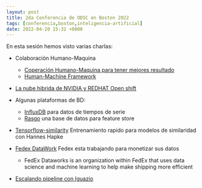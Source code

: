 ```yaml
---
layout: post
title: 2da Conferencia de ODSC en Boston 2022
tags: [conferencia,boston,inteligencia-artificial]
date: 2022-04-20 15:32 +0800
---
```


En esta sesión hemos visto varias charlas:

- Colaboración Humano-Maquina
	- [Coperación Humano-Maquina para tener mejores resultado](https://www.cs.uci.edu/culture-of-collaboration-leads-to-cutting-edge-work-in-ai/)
	- [Human-Machine Framework](https://www.itsecuritydemand.com/news/tech-news/artificial-intelligence-news/research-suggests-a-hybrid-human-machine-framework-will-develop-more-intelligent-ai-devices/)

- [La nube hibrida de NVIDIA y REDHAT Open shift](https://cloud.redhat.com/learn/partners/nvidia)

- Algunas plataformas de BD:
    - [InfluxDB](https://www.influxdata.com/) para datos de tiempos de serie
    - [Rasgo](https://www.rasgoml.com/) una base de datos para feature store

- [Tensorflow-similarity](https://blog.tensorflow.org/2021/09/introducing-tensorflow-similarity.html) Entrenamiento rapido para modelos de similaridad con Hannes Hapke

- [Fedex DataWork](https://www.forbes.com/sites/stevebanker/2022/01/20/fedex-works-to-monetize-their-big-data/?sh=1489feaa277d) Fedex esta trabajando para monetizar sus datos
    - FedEx Dataworks is an organization within FedEx that uses data science and machine learning to help make shipping more efficient

- [Escalando pipeline con Iguazio](https://www.iguazio.com/sessions/scaling-nlp-pipelines-at-ihs-markit/)